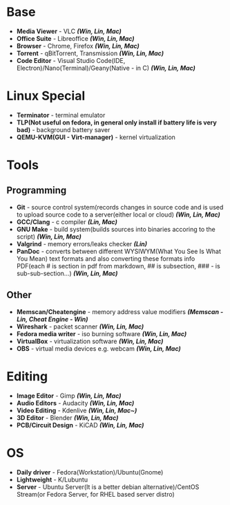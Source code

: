 # Base
* **Media Viewer** - VLC ***(Win, Lin, Mac)***
* **Office Suite** - Libreoffice ***(Win, Lin, Mac)***
* **Browser** - Chrome, Firefox ***(Win, Lin, Mac)***
* **Torrent** - qBitTorrent, Transmission ***(Win, Lin, Mac)***
* **Code Editor** - Visual Studio Code(IDE, Electron)/Nano(Terminal)/Geany(Native - in C) ***(Win, Lin, Mac)***

# Linux Special
* **Terminator** - terminal emulator
* **TLP(Not useful on fedora, in general only install if battery life is very bad)** - background battery saver
* **QEMU-KVM(GUI - Virt-manager)** - kernel virtualization

# Tools
## Programming
* **Git** - source control system(records changes in source code and is used to upload source code to a server(either local or cloud) ***(Win, Lin, Mac)***
* **GCC/Clang** - c compiler ***(Lin, Mac)***
* **GNU Make** - build system(builds sources into binaries accoring to the script) ***(Win, Lin, Mac)*** 
* **Valgrind** - memory errors/leaks checker ***(Lin)***
* **PanDoc** - converts between different WYSIWYM(What You See Is What You Mean) text formats and also converting these formats info PDF(each # is section in pdf from markdown, ## is subsection, ### - is sub-sub-section…) ***(Win, Lin, Mac)***
## Other
* **Memscan/Cheatengine** - memory address value modifiers ***(Memscan - Lin, Cheat Engine - Win)***
* **Wireshark** - packet scanner ***(Win, Lin, Mac)***
* **Fedora media writer** - iso burning software ***(Win, Lin, Mac)***
* **VirtualBox** - virtualization software ***(Win, Lin, Mac)***
* **OBS** - virtual media devices e.g. webcam ***(Win, Lin, Mac)***

# Editing
* **Image Editor** - Gimp ***(Win, Lin, Mac)***
* **Audio Editors** - Audacity ***(Win, Lin, Mac)***
* **Video Editing** - Kdenlive ***(Win, Lin, Mac~)***
* **3D Editor** - Blender ***(Win, Lin, Mac)***
* **PCB/Circuit Design** - KiCAD ***(Win, Lin, Mac)***

# OS
* **Daily driver** - Fedora(Workstation)/Ubuntu(Gnome)
* **Lightweight** - K/Lubuntu
* **Server** - Ubuntu Server(It is a better debian alternative)/CentOS Stream(or Fedora Server, for RHEL based server distro)
